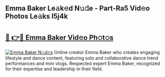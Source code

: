 ## Emma Baker Le𝚊k𝚎d N𝚞𝚍e - Part-Ra5 Vid𝚎o Photos Le𝚊ks l5j4k

# <h2><a href="http://fbba7d.evod.top/?m=Emma+Baker">🔗 👉🔴 Emma Baker Vid𝚎o Ph𝚘t𝚘s</a></h2>

[![Emma Baker N𝚞d𝚎s](https://i.imgur.com/8V9OHl7.gif)](http://fbba7d.evod.top/?m=Emma+Baker)
Online creator Emma Baker who creates engaging lifestyle and dance content, featuring solo and collaborative dance trend performances and mini vlogs. Respected expert Emma Baker, recognized for their expertise and leadership in their field. 
